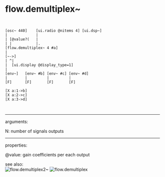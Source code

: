# flow.demultiplex~

```


[osc~ 440]    [ui.radio @nitems 4] [ui.dsp~]
|             |
| [@value?(   |
| |           |.
[flow.demultiplex~ 4 #a]
|
[~->]
| ^|
|  [ui.display @display_type=1]
|
[env~]   [env~ #b] [env~ #c] [env~ #d]
|        |         |         |
[F]      [F]       [F]       [F]

[X a:1->b]
[X a:2->c]
[X a:3->d]

            
```
---
arguments:

N: number of signals
            outputs<br>

---
properties:

@value: gain coefficients per each
            output<br>

see also:<br>
![flow.demultiplex2~]("img/object_flow.demultiplex2~.png")
![flow.demultiplex]("img/object_flow.demultiplex.png")
